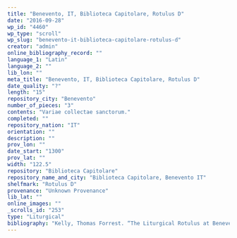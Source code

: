 ```yaml
---
title: "Benevento, IT, Biblioteca Capitolare, Rotulus D"
date: "2016-09-28"
wp_id: "4460"
wp_type: "scroll"
wp_slug: "benevento-it-biblioteca-capitolare-rotulus-d"
creator: "admin"
online_bibliography_record: ""
language_1: "Latin"
language_2: ""
lib_lon: ""
meta_title: "Benevento, IT, Biblioteca Capitolare, Rotulus D"
date_quality: "?"
length: "15"
repository_city: "Benevento"
number_of_pieces: "3"
contents: "Variae collectae sanctorum."
completed: ""
repository_nation: "IT"
orientation: ""
description: ""
prov_lon: ""
date_start: "1300"
prov_lat: ""
width: "122.5"
repository: "Biblioteca Capitolare"
repository_name_and_city: "Biblioteca Capitolare, Benevento IT"
shelfmark: "Rotulus D"
provenance: "Unknown Provenance"
lib_lat: ""
online_images: ""
_scrolls_id: "253"
type: "Liturgical"
bibliography: "Kelly, Thomas Forrest. “The Liturgical Rotulus at Benevento.” In Laborare Fratres in Unum. Festschrift László Dobsay Zum 60. Geburtstag, edited by Janka Szendrei, David Hiley, and Spolia Berolinesia, 7:167–86. Berlin: Weidmann, 1995.<br/> Suski, Andrzej Wojciech, Giacomo Baroffio, and Manlio Sodi. “Rotoli Liturgici Medievali (Secoli VII-XV). Censimento E Bibliografia.” Revista Liturgica 101, no. 3 (2014): 603–21.<br/> Zazo, Alfredo. “L’ ‘Inventario Dei Libri Antichi’ Della Biblioteca Capitolare Di Benevento (sec. XV).” Samnium 8 (1935): 5–25."
---
```




